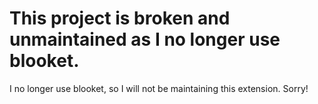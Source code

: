 <div id="top"></div>

# This project is broken and unmaintained as I no longer use blooket. 
I no longer use blooket, so I will not be maintaining this extension. Sorry!
